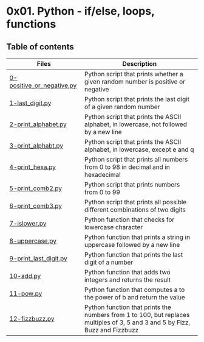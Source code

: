 # 0x01. Python - if/else, loops, functions

## Table of contents
Files | Description
----- | -----------
[0-positive_or_negative.py](./0-positive_or_negative.py) | Python script that prints whether a given random number is positive or negative
[1-last_digit.py](./1-last_digit.py) | Python script that prints the last digit of a given random number
[2-print_alphabet.py](./2-print_alphabet.py) | Python script that prints the ASCII alphabet, in lowercase, not followed by a new line
[3-print_alphabt.py](./3-print_alphabt.py) | Python script that prints the ASCII alphabet, in lowercase, except e and q
[4-print_hexa.py](./4-print_hexa.py) | Python script that prints all numbers from 0 to 98 in decimal and in hexadecimal
[5-print_comb2.py](./5-print_comb2.py) | Python script that prints numbers from 0 to 99
[6-print_comb3.py](./6-print_comb3.py) | Python script that prints all possible different combinations of two digits
[7-islower.py](./7-islower.py) | Python function that checks for lowercase character
[8-uppercase.py](./8-uppercase.py) | Python function that prints a string in uppercase followed by a new line
[9-print_last_digit.py](./9-print_last_digit.py) | Python function that prints the last digit of a number
[10-add.py](./10-add.py) | Python function that adds two integers and returns the result
[11-pow.py](./11-pow.py) | Python function that computes a to the power of b and return the value
[12-fizzbuzz.py](./12-fizzbuzz.py) | Python function that prints the numbers from 1 to 100, but replaces multiples of 3, 5 and 3 and 5 by Fizz, Buzz and Fizzbuzz
